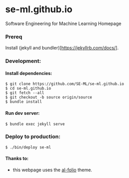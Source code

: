 # se-ml.github.io

Software Engineering for Machine Learning Homepage


### Prereq
Install (jekyll and bundler)[https://jekyllrb.com/docs/].

### Development:

#### Install dependencies:
```
$ git clone https://github.com/SE-ML/se-ml.github.io
$ cd se-ml.github.io
$ git fetch --all
$ git checkout -b source origin/source
$ bundle install
```

#### Run dev server:
```
$ bundle exec jekyll serve
```

### Deploy to production:
```
$ ./bin/deploy se-ml
```


#### Thanks to:
- this webpage uses the [al-folio](https://alshedivat.github.io/al-folio/) theme.
